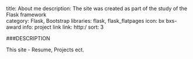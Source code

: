 title: About me
description: The site was created as part of the study of the Flask framework  
category: Flask, Bootstrap
libraries: flask, flask_flatpages
icon: bx bxs-award
info: project link
link: http:/
sort: 3

###DESCRIPTION

This site - Resume, Projects ect.